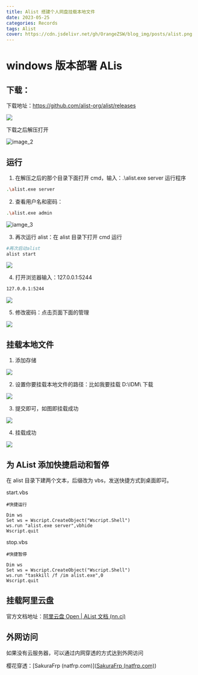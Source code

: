 ```yaml
---
title: Alist 搭建个人网盘挂载本地文件
date: 2023-05-25
categories: Records
tags: Alist
cover: https://cdn.jsdelivr.net/gh/OrangeZSW/blog_img/posts/alist.png
---
```


# windows 版本部署 ALis

## 下载：

下载地址：https://github.com/alist-org/alist/releases

![](https://cdn.jsdelivr.net/gh/OrangeZSW/blog_img/blog_img/20230525212652.png)

下载之后解压打开

![image_2](https://cdn.jsdelivr.net/gh/OrangeZSW/blog_img/blog_img/20230525212801.png)

## 运行

1. 在解压之后的那个目录下面打开 cmd，输入：.\alist.exe server 运行程序

```sh
.\alist.exe server
```

2. 查看用户名和密码：

```sh
.\alist.exe admin
```

![iamge_3](https://cdn.jsdelivr.net/gh/OrangeZSW/blog_img/blog_img/20230525213431.png)

3. 再次运行 alist：在 alist 目录下打开 cmd 运行

```sh
#再次启动alist
alist start
```

![](https://cdn.jsdelivr.net/gh/OrangeZSW/blog_img/blog_img/20230525213842.png)

4. 打开浏览器输入：127.0.0.1:5244

```sh
127.0.0.1:5244
```

![](https://cdn.jsdelivr.net/gh/OrangeZSW/blog_img/blog_img/20230525214336.png)

5. 修改密码：点击页面下面的管理

![](https://cdn.jsdelivr.net/gh/OrangeZSW/blog_img/blog_img/20230525214426.png)

## 挂载本地文件

1. 添加存储

![](https://cdn.jsdelivr.net/gh/OrangeZSW/blog_img/blog_img/20230525215146.png)

2. 设置你要挂载本地文件的路径：比如我要挂载 D:\IDM\ 下载

![](https://cdn.jsdelivr.net/gh/OrangeZSW/blog_img/blog_img/20230525215434.png)

3. 提交即可，如图即挂载成功

![](https://cdn.jsdelivr.net/gh/OrangeZSW/blog_img/blog_img/20230525215727.png)

4. 挂载成功

![](https://cdn.jsdelivr.net/gh/OrangeZSW/blog_img/blog_img/20230525215813.png)

## 为 AList 添加快捷启动和暂停

在 alist 目录下建两个文本，后缀改为 vbs，发送快捷方式到桌面即可。

start.vbs

```vbscript
#快捷运行

Dim ws
Set ws = Wscript.CreateObject("Wscript.Shell")
ws.run "alist.exe server",vbhide
Wscript.quit
```

stop.vbs

```vbscript
#快捷暂停

Dim ws
Set ws = Wscript.CreateObject("Wscript.Shell")
ws.run "taskkill /f /im alist.exe",0
Wscript.quit

```

## 挂载阿里云盘

官方文档地址：[阿里云盘 Open | AList 文档 (nn.ci)](https://alist.nn.ci/zh/guide/drivers/aliyundrive_open.html)

## 外网访问

如果没有云服务器，可以通过内网穿透的方式达到外网访问

樱花穿透：[SakuraFrp (natfrp.com)]([SakuraFrp (natfrp.com)](https://www.natfrp.com/user/))
